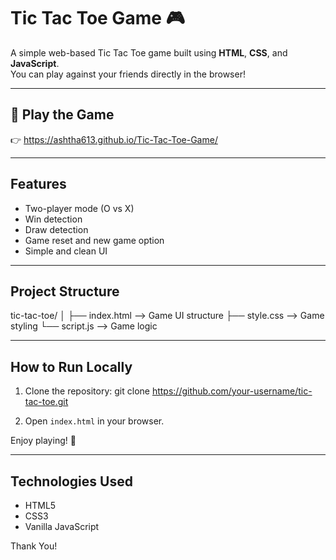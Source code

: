 # Tic Tac Toe Game 🎮

A simple web-based Tic Tac Toe game built using **HTML**, **CSS**, and **JavaScript**.  
You can play against your friends directly in the browser!

---

## 🔗 Play the Game

👉 https://ashtha613.github.io/Tic-Tac-Toe-Game/

---

## Features

- Two-player mode (O vs X)
- Win detection
- Draw detection
- Game reset and new game option
- Simple and clean UI

---

## Project Structure

tic-tac-toe/
│
├── index.html --> Game UI structure
├── style.css --> Game styling
└── script.js --> Game logic

---

## How to Run Locally

1. Clone the repository:
git clone https://github.com/your-username/tic-tac-toe.git


2. Open `index.html` in your browser.

Enjoy playing! 🎉

---

## Technologies Used

- HTML5
- CSS3
- Vanilla JavaScript

Thank You!
